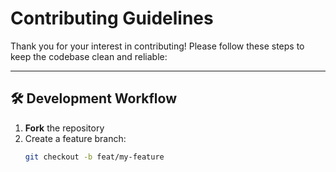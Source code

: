 # Contributing Guidelines

Thank you for your interest in contributing!
Please follow these steps to keep the codebase clean and reliable:

---

## 🛠️ Development Workflow

1. **Fork** the repository
2. Create a feature branch:
   ```bash
   git checkout -b feat/my-feature

